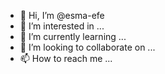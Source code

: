 - 👋 Hi, I’m @esma-efe
- 👀 I’m interested in ...
- 🌱 I’m currently learning ...
- 💞️ I’m looking to collaborate on ...
- 📫 How to reach me ...

<!---
esma-efe/esma-efe is a ✨ special ✨ repository because its `README.md` (this file) appears on your GitHub profile.
You can click the Preview link to take a look at your changes.
--->
